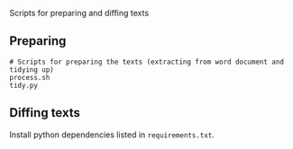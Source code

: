 Scripts for preparing and diffing texts

## Preparing

```
# Scripts for preparing the texts (extracting from word document and tidying up) 
process.sh
tidy.py
```

## Diffing texts

Install python dependencies listed in `requirements.txt`.

